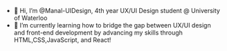 - 👋 Hi, I’m @Manal-UIDesign, 4th year UX/UI Design student @ University of Waterloo
- 🌱 I’m currently learning how to bridge the gap between UX/UI design and front-end development by advancing my skills through HTML,CSS,JavaScript, and React!


<!---
Manal-UIDesign/Manal-UIDesign is a ✨ special ✨ repository because its `README.md` (this file) appears on your GitHub profile.
You can click the Preview link to take a look at your changes.
--->
